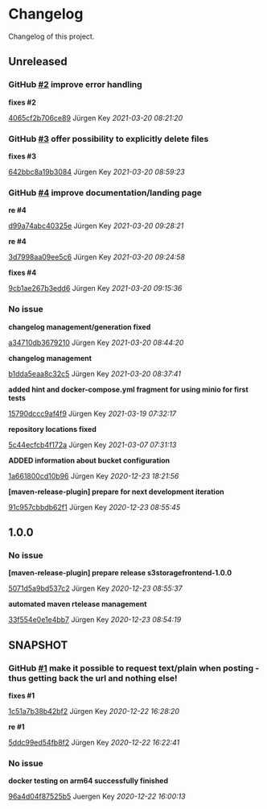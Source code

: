 # Changelog

Changelog of this project.


## Unreleased
    
        
            
### GitHub [#2](https://github.com/elbosso/s3storagefrontend/issues/2) improve error handling
            
            
        
        

        
**fixes #2**

            

[4065cf2b706ce89](https://github.com/elbosso/s3storagefrontend/commit/4065cf2b706ce89) Jürgen Key *2021-03-20 08:21:20*

  

 
        
            
### GitHub [#3](https://github.com/elbosso/s3storagefrontend/issues/3) offer possibility to explicitly delete files
            
            
        
        

        
**fixes #3**

            

[642bbc8a19b3084](https://github.com/elbosso/s3storagefrontend/commit/642bbc8a19b3084) Jürgen Key *2021-03-20 08:59:23*

  

 
        
            
### GitHub [#4](https://github.com/elbosso/s3storagefrontend/issues/4) improve documentation/landing page
            
            
        
        

        
**re #4**

            

[d99a74abc40325e](https://github.com/elbosso/s3storagefrontend/commit/d99a74abc40325e) Jürgen Key *2021-03-20 09:28:21*

  
**re #4**

            

[3d7998aa09ee5c6](https://github.com/elbosso/s3storagefrontend/commit/3d7998aa09ee5c6) Jürgen Key *2021-03-20 09:24:58*

  
**fixes #4**

            

[9cb1ae267b3edd6](https://github.com/elbosso/s3storagefrontend/commit/9cb1ae267b3edd6) Jürgen Key *2021-03-20 09:15:36*

  

 
        
        
### No issue
        

        
**changelog management/generation fixed**

            

[a34710db3679210](https://github.com/elbosso/s3storagefrontend/commit/a34710db3679210) Jürgen Key *2021-03-20 08:44:20*

  
**changelog management**

            

[b1dda5eaa8c32c5](https://github.com/elbosso/s3storagefrontend/commit/b1dda5eaa8c32c5) Jürgen Key *2021-03-20 08:37:41*

  
**added hint and docker-compose.yml fragment for using minio for first tests**

            

[15790dccc9af4f9](https://github.com/elbosso/s3storagefrontend/commit/15790dccc9af4f9) Jürgen Key *2021-03-19 07:32:17*

  
**repository locations fixed**

            

[5c44ecfcb4f172a](https://github.com/elbosso/s3storagefrontend/commit/5c44ecfcb4f172a) Jürgen Key *2021-03-07 07:31:13*

  
**ADDED information about bucket configuration**

            

[1a661800cd10b96](https://github.com/elbosso/s3storagefrontend/commit/1a661800cd10b96) Jürgen Key *2020-12-23 18:21:56*

  
**[maven-release-plugin] prepare for next development iteration**

            

[91c957cbbdb62f1](https://github.com/elbosso/s3storagefrontend/commit/91c957cbbdb62f1) Jürgen Key *2020-12-23 08:55:45*

  

 

## 1.0.0
    
        
        
### No issue
        

        
**[maven-release-plugin] prepare release s3storagefrontend-1.0.0**

            

[5071d5a9bd537c2](https://github.com/elbosso/s3storagefrontend/commit/5071d5a9bd537c2) Jürgen Key *2020-12-23 08:55:37*

  
**automated maven rtelease management**

            

[33f554e0e1e4bb7](https://github.com/elbosso/s3storagefrontend/commit/33f554e0e1e4bb7) Jürgen Key *2020-12-23 08:54:19*

  

 

## SNAPSHOT
    
        
            
### GitHub [#1](https://github.com/elbosso/s3storagefrontend/issues/1) make it possible to request text/plain when posting - thus getting back the url and nothing else!
            
            
        
        

        
**fixes #1**

            

[1c51a7b38b42bf2](https://github.com/elbosso/s3storagefrontend/commit/1c51a7b38b42bf2) Jürgen Key *2020-12-22 16:28:20*

  
**re #1**

            

[5ddc99ed54fb8f2](https://github.com/elbosso/s3storagefrontend/commit/5ddc99ed54fb8f2) Jürgen Key *2020-12-22 16:22:41*

  

 
        
        
### No issue
        

        
**docker testing on arm64 successfully finished**

            

[96a4d04f87525b5](https://github.com/elbosso/s3storagefrontend/commit/96a4d04f87525b5) Juergen Key *2020-12-22 16:00:13*

  

 

